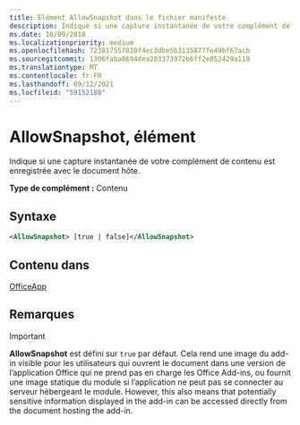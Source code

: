 ```yaml
---
title: Élément AllowSnapshot dans le fichier manifeste
description: Indique si une capture instantanée de votre complément de contenu est enregistrée avec le document hôte.
ms.date: 10/09/2018
ms.localizationpriority: medium
ms.openlocfilehash: 723817557020f4ec3dbe5b3135877fe49bf67acb
ms.sourcegitcommit: 1306faba8694dea203373972b6ff2e852429a119
ms.translationtype: MT
ms.contentlocale: fr-FR
ms.lasthandoff: 09/12/2021
ms.locfileid: "59152188"
---
```

# <a name="allowsnapshot-element"></a>AllowSnapshot, élément

Indique si une capture instantanée de votre complément de contenu est enregistrée avec le document hôte.

**Type de complément :** Contenu

## <a name="syntax"></a>Syntaxe

```XML
<AllowSnapshot> [true | false]</AllowSnapshot>
```

## <a name="contained-in"></a>Contenu dans

[OfficeApp](officeapp.md)

## <a name="remarks"></a>Remarques

 > [!IMPORTANT]
 > **AllowSnapshot** est défini sur `true` par défaut. Cela rend une image du add-in visible pour les utilisateurs qui ouvrent le document dans une version de l’application Office qui ne prend pas en charge les Office Add-ins, ou fournit une image statique du module si l’application ne peut pas se connecter au serveur hébergeant le module. However, this also means that potentially sensitive information displayed in the add-in can be accessed directly from the document hosting the add-in.
